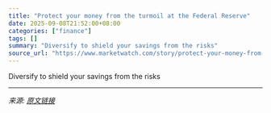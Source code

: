 ```yaml
---
title: "Protect your money from the turmoil at the Federal Reserve"
date: 2025-09-08T21:52:00+08:00
categories: ["finance"]
tags: []
summary: "Diversify to shield your savings from the risks"
source_url: "https://www.marketwatch.com/story/protect-your-money-from-the-turmoil-at-the-federal-reserve-dbb0a8d0?mod=mw_rss_topstories"
---
```


Diversify to shield your savings from the risks

---

*来源: [原文链接](https://www.marketwatch.com/story/protect-your-money-from-the-turmoil-at-the-federal-reserve-dbb0a8d0?mod=mw_rss_topstories)*
